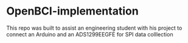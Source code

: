 # OpenBCI-implementation
This repo was built to assist an engineering student with his project to connect an Arduino and an ADS1299EEGFE for SPI data colllection
